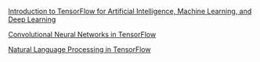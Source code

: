 [Introduction to TensorFlow for Artificial Intelligence, Machine Learning, and Deep Learning](https://coursera.org/share/67c89df53a87684fa08484c6c219c21b)


[Convolutional Neural Networks in TensorFlow](https://coursera.org/share/425d279027b52c2d126e31819f48dd43)


[Natural Language Processing in TensorFlow](https://coursera.org/share/2080c25fc1e10f7c89c9b97cacaa4287)
